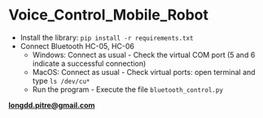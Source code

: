 # Voice_Control_Mobile_Robot

- Install the library: `pip install -r requirements.txt`
- Connect Bluetooth HC-05, HC-06
  - Windows: Connect as usual - Check the virtual COM port (5 and 6 indicate a successful connection)
  - MacOS: Connect as usual - Check virtual ports: open terminal and type `ls /dev/cu*`
  - Run the program - Execute the file `bluetooth_control.py`

**longdd.pitre@gmail.com**
